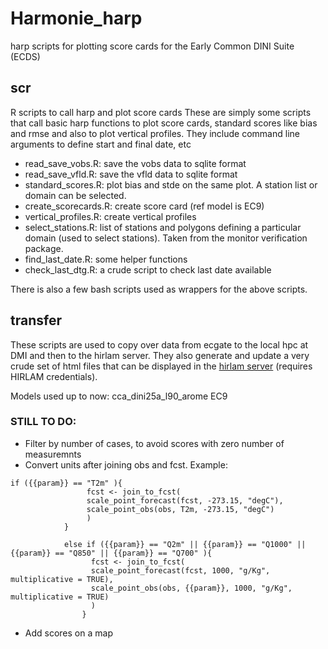# Harmonie_harp
harp scripts for plotting score cards for the Early Common DINI Suite (ECDS)

## scr
R scripts to call harp and plot score cards
These are simply some scripts that call basic harp functions
to plot score cards, standard scores like bias and rmse and also to plot
vertical profiles.
They include command line arguments to define start and final date, etc


- read_save_vobs.R: save the vobs data to sqlite format
- read_save_vfld.R: save the vfld data to sqlite format
- standard_scores.R: plot bias and stde on the same plot. A station list or domain can be selected.
- create_scorecards.R: create score card (ref model is EC9)
- vertical_profiles.R: create vertical profiles
- select_stations.R: list of stations and polygons defining a particular domain (used to select stations). Taken from the monitor verification package.
- find_last_date.R: some helper functions
- check_last_dtg.R: a crude script to check last date available

There is also a few bash scripts used as wrappers for the above scripts.

## transfer
These scripts are used to copy over data from ecgate
to the local hpc at DMI and then to the hirlam server.
They also generate and update a very crude set of html
files that can be displayed in the [hirlam server](https://hirlam.org/portal/uwc_west_validation/index.html)
(requires HIRLAM credentials).

Models used up to now:
cca_dini25a_l90_arome
EC9

### STILL TO DO:
- Filter by number of cases, to avoid scores with zero number of measuremnts
- Convert units after joining obs and fcst. Example:
```
if ({{param}} == "T2m" ){
                 fcst <- join_to_fcst(
                 scale_point_forecast(fcst, -273.15, "degC"),
                 scale_point_obs(obs, T2m, -273.15, "degC")
                 )
            }
 
            else if ({{param}} == "Q2m" || {{param}} == "Q1000" || {{param}} == "Q850" || {{param}} == "Q700" ){
                  fcst <- join_to_fcst(
                  scale_point_forecast(fcst, 1000, "g/Kg", multiplicative = TRUE),
                  scale_point_obs(obs, {{param}}, 1000, "g/Kg", multiplicative = TRUE)
                  )
                }
```
- Add scores on a map
